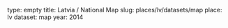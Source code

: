 type: empty
title: Latvia / National Map
slug: places/lv/datasets/map
place: lv
dataset: map
year: 2014

